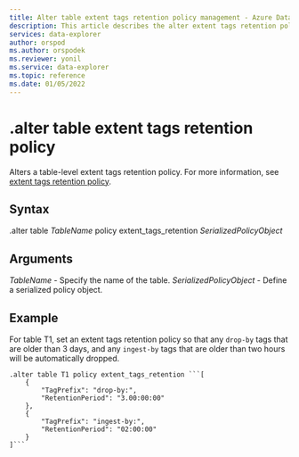 ```yaml
---
title: Alter table extent tags retention policy management - Azure Data Explorer
description: This article describes the alter extent tags retention policy command for tables in Azure Data Explorer.
services: data-explorer
author: orspod
ms.author: orspodek
ms.reviewer: yonil
ms.service: data-explorer
ms.topic: reference
ms.date: 01/05/2022
---
```

# .alter table extent tags retention policy

Alters a table-level extent tags retention policy. For more information, see [extent tags retention policy](extent-tags-retention-policy.md).

## Syntax

.alter table *TableName* policy extent_tags_retention *SerializedPolicyObject*

## Arguments

*TableName* - Specify the name of the table.
*SerializedPolicyObject* - Define a serialized policy object.

## Example

For table T1, set an extent tags retention policy so that any `drop-by` tags that are older than 3 days, and any `ingest-by` tags that are older than two hours will be automatically dropped.

```kusto
.alter table T1 policy extent_tags_retention ```[
	{
		"TagPrefix": "drop-by:",
		"RetentionPeriod": "3.00:00:00"
	},
	{
		"TagPrefix": "ingest-by:",
		"RetentionPeriod": "02:00:00"
	}
]```
```
